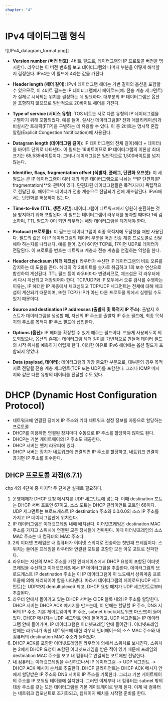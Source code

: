 ```yaml
---
chapter: "4"
---
```

# IPv4 데이터그램 형식
![[IPv4_datagram_format.png]]
- **Version number (버전 번호)**: 4비트 필드로, 데이터그램의 IP 프로토콜 버전을 명시한다. 라우터는 이 버전 번호를 보고 데이터그램의 나머지 부분을 어떻게 해석할지 결정한다. IPv4는 이 필드에 4라는 값을 가진다.
- **Header length (헤더 길이)**: IPv4 데이터그램 헤더는 가변 길이의 옵션을 포함할 수 있으므로, 이 4비트 필드는 IP 데이터그램에서 페이로드(예: 전송 계층 세그먼트)가 실제로 시작되는 위치를 결정하는 데 필요하다. 대부분의 IP 데이터그램은 옵션을 포함하지 않으므로 일반적으로 20바이트 헤더를 가진다.
    
- **Type of service (서비스 유형)**: TOS 비트는 서로 다른 유형의 IP 데이터그램을 구별하기 위해 포함되었다. 예를 들어, 실시간 데이터그램(IP 전화 애플리케이션)과 비실시간 트래픽(FTP)을 구별하는 데 유용할 수 있다. 이 중 2비트는 명시적 혼잡 알림(Explicit Congestion Notification)에 사용된다.
    
- **Datagram length (데이터그램 길이)**: IP 데이터그램의 전체 길이(헤더 + 데이터)를 바이트 단위로 나타낸다. 이 필드는 16비트이므로 IP 데이터그램의 이론상 최대 크기는 65,535바이트이다. 그러나 데이터그램은 일반적으로 1,500바이트를 넘지 않는다.
    
- **Identifier, flags, fragmentation offset (식별자, 플래그, 단편화 오프셋)**: 이 세 필드는 큰 IP 데이터그램이 여러 개의 작은 데이터그램으로 나뉘는 **IP 단편화(IP fragmentation)**와 관련이 있다. 단편화된 데이터그램들은 목적지까지 독립적으로 전달된 후, 페이로드 데이터가 전송 계층으로 전달되기 전에 재조립된다. IPv6에서는 단편화를 허용하지 않는다.
    
- **Time-to-live (TTL, 생존 시간)**: 데이터그램이 네트워크에서 영원히 순환하는 것을 방지하기 위해 포함된다. 이 필드는 데이터그램이 라우터를 통과할 때마다 1씩 감소하며, TTL 필드가 0이 되면 라우터는 해당 데이터그램을 폐기해야 한다.
    
- **Protocol (프로토콜)**: 이 필드는 데이터그램이 최종 목적지에 도달했을 때만 사용된다. 필드의 값은 이 IP 데이터그램의 데이터 부분을 어떤 전송 계층 프로토콜로 전달해야 하는지를 나타낸다. 예를 들어, 값이 6이면 TCP로, 17이면 UDP로 데이터가 전달된다. 이 프로토콜 번호는 네트워크 계층과 전송 계층을 연결하는 역할을 한다.
    
- **Header checksum (헤더 체크섬)**: 라우터가 수신한 IP 데이터그램의 비트 오류를 감지하는 데 도움을 준다. 헤더의 각 2바이트를 숫자로 취급하고 1의 보수 연산으로 합산하여 계산된다. TTL 필드 등이 라우터마다 변경되므로, 체크섬은 각 라우터에서 다시 계산되고 저장되어야 한다. TCP/UDP와 IP 모두에서 오류 검사를 수행하는 이유는, IP 헤더만 IP 계층에서 체크섬되고 TCP/UDP 세그먼트는 전체에 대해 체크섬이 계산되기 때문이며, 또한 TCP가 IP가 아닌 다른 프로토콜 위에서 실행될 수도 있기 때문이다.
    
- **Source and destination IP addresses (출발지 및 목적지 IP 주소)**: 출발지 호스트가 데이터그램을 생성할 때, 자신의 IP 주소를 출발지 IP 주소 필드에, 최종 목적지의 주소를 목적지 IP 주소 필드에 삽입한다.
    
- **Options (옵션)**: IP 헤더를 확장할 수 있게 해주는 필드이다. 드물게 사용되도록 의도되었으나, 옵션의 존재는 데이터그램 헤더 길이를 가변적으로 만들어 데이터 필드의 시작 위치를 예측하기 어렵게 한다. 이러한 이유로 IPv6 헤더에는 옵션 필드가 포함되지 않았다.
    
- **Data (payload, 데이터)**: 데이터그램의 가장 중요한 부분으로, 대부분의 경우 목적지로 전달될 전송 계층 세그먼트(TCP 또는 UDP)를 포함한다. 그러나 ICMP 메시지와 같은 다른 유형의 데이터를 전달할 수도 있다.

# DHCP (Dynamic Host Configuration Protocol)
- 네트워크에 연결된 장치에 IP 주소와 기타 네트워크 설정 정보를 자동으로 할당하는 프로토콜
- DHCP를 이용하면 연결된 장치마다 수동으로 IP 주소를 할당하지 않아도 된다.
- DHCP는 기본 게이트웨이의 IP 주소도 제공한다.
- DHCP 서버는 엣지 라우터에 있다.
- DHCP 서버는 장치가 네트워크에 연결되면 IP 주소를 할당하고, 네트워크 연결이 끊기면 IP 주소를 회수한다.
## DHCP 프로토콜 과정(6.7.1)
chp 4의 4단계 중 마지막 두 단계만 실제로 필요하다.
1. 운영체제가 DHCP 요청 메시지를 UDP 세그먼트에 넣는다. 이때 destination 포트는 DHCP 서버 포트인 67이고, 소스 포트는 DHCP 클라이언트 포트인 68이다. UDP 세그먼트는 브로드캐스트 IP destination 주소와 0.0.0.0의 소스 IP 주소를 가지고 IP 데이터그램안에 위치한다.
2. IP 데이터그램은 이더넷프레임 내에 배치된다. 이더넷프레임은 destination MAC 주소를 가지고 스위치에 연결된 모든 장치들에 전파된다. 이때 이더넷프레임의 소스 MAC 주소는 내 컴퓨터의 MAC 주소다.
3. 2의 이더넷 프레임은 내 컴퓨터가 이더넷 스위치로 전송하는 첫번째 프레임이다. 스위치는 들어온 프레임을 라우터와 연결된 포트를 포함한 모든 아웃 포트로 전파한다.
4. 라우터는 자신의 MAC 주소를 가진 인터페이스에서 DHCP 요청이 포함된 이더넷프레임을 수신하고 이더넷프레임에서 IP 데이터그램을 추출한다. 데이터그램의 브로드캐스트 IP destination 주소는 이 IP 데이터그램이 이 노드에서 상위계층 프로토콜에 의해 처리되어야 함을 나타낸다. 따라서 데이터그램의 페이로드(UDP 세그먼트)는 UDP까지 demultiplexed 되고, DHCP 요청 메지가 UDP 세그먼트로부터 추출된다.
5. 라우터 안에서 돌아가고 있는 DHCP 서버는 CIDR 블록 내의 IP 주소를 할당한다. DHCP 서버는 DHCP ACK 메시지를 만드는데, 이 안에는 할당할 IP 주소, DNS 서버의 IP 주소, 기본 게이트웨이의 IP 주소, subnet block(네트워크 마스크)이 들어있다. DHCP 메시지는 UDP 세그먼트 안에 들어가고, UDP 세그먼트는 IP 데이터그램 안에 들어가며, IP 데이터그램은 이더넷프레임 안에 들어간다. 이더넷프레임 안에는 라우터가 속한 네트워크에 대한 라우터 인터페이스의 소스 MAC 주소와 내 컴퓨터의 destination MAC 주소가 들어있다.
6. DHCP ACK를 포함한 이더넷프레임은 라우터에 의해서 스위치로 보내진다. 스위치는 2에서 DHCP 요청이 포함된 이더넷프레임을 받은 적이 있기 때문에 프레임의 destination MAC 주소를 보고 내 컴퓨터로 연결되는 포트에만 전달한다.
7. 내 컴퓨터는 이더넷프레임을 수신하고나서 IP 데이터그램 -> UDP 세그먼트 -> DHCP ACK 메시지 순서로 추출한다. DHCP 클라이언트는 DHCP ACK 메시지 안에서 할당받은 IP 주소와 DNS 서버의 IP 주소를 기록한다. 그리고 기본 게이트웨이의 주소를 IP 포워딩 테이블에 설치한다. 그러면 이제부터 내 컴퓨터는 subnet 밖의 대상 주소를 갖는 모든 데이터그램을 기본 게이트웨이로 받게 된다. 이제 내 컴퓨터는 네트워크 컴포넌트로 초기화되고, 웹페이지 페치를 시작할 준비를 한다.
